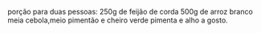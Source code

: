 porção para duas pessoas:
250g de feijão de corda
500g de arroz branco
meia cebola,meio pimentão e cheiro verde
pimenta e alho a gosto.
